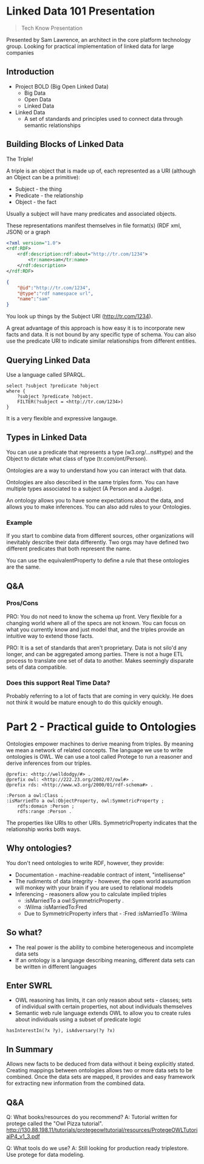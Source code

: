 # Linked Data 101 Presentation

> Tech Know Presentation

Presented by Sam Lawrence, an architect in the core platform technology group. Looking for practical implementation of linked data for large companies

## Introduction

* Project BOLD (Big Open Linked Data)
	* Big Data
	* Open Data
	* Linked Data
* Linked Data
	* A set of standards and principles used to connect data through semantic relationships

## Building Blocks of Linked Data

The Triple!

A triple is an object that is made up of, each represented as a URI (although an Object can be a primitive):

* Subject - the thing 
* Predicate - the relationship
* Object - the fact

Usually a subject will have many predicates and associated objects. 

These representations manifest themselves in file format(s) (RDF xml, JSON) or a graph

```xml
<?xml version="1.0">
<rdf:RDF>
	<rdf:description:rdf:about="http://tr.com/1234">
		<tr:name>sam</tr:name>
	</rdf:description>
</rdf:RDF>
```

```json
{
	"@id":"http://tr.com/1234",
	"@type":"rdf namespace url",
	"name":"sam"
}
```
You look up things by the Subject URI (http://tr.com/1234). 

A great advantage of this approach is how easy it is to incorporate new facts and data. It is not bound by any specific type of schema. You can also use the predicate URI to indicate similar relationships from different entities. 

## Querying Linked Data

Use a language called SPARQL.
```sparql
select ?subject ?predicate ?object
where {
	?subject ?predicate ?object.
	FILTER(?subject = <http://tr.com/1234>)
}
```

It is a very flexible and expressive langauge. 


## Types in Linked Data

You can use a predicate that represents a type (w3.org/...ns#type) and the Object to dictate what class of type (tr.com/ont/Person). 

Ontologies are a way to understand how you can interact with that data. 

Ontologies are also described in the same triples form. You can have multiple types associated to a subject (A Person and a Judge). 

An ontology allows you to have some expectations about the data, and allows you to make inferences. You can also add rules to your Ontologies. 

### Example

If you start to combine data from different sources, other organizations will inevitably describe their data differently. Two orgs may have defined two different predicates that both represent the name. 

You can use the equivalentProperty to define a rule that these ontologies are the same. 

## Q&A

### Pros/Cons
PRO: You do not need to know the schema up front. Very flexible for a changing world where all of the specs are not known. You can focus on what you currently know and just model that, and the triples provide an intuitive way to extend those facts.

PRO: It is a set of standards that aren't proprietary. Data is not silo'd any longer, and can be aggregated among parties. There is not a huge ETL process to translate one set of data to another. Makes seemingly disparate sets of data compatible. 

### Does this support Real Time Data?

Probably referring to a lot of facts that are coming in very quickly. He does not think it would be mature enough to do this quickly enough. 

# Part 2 - Practical guide to Ontologies

Ontologies empower machines to derive meaning from triples. By meaning we mean a network of related concepts. The language we use to write ontologies is OWL. We can use a tool called Protege to run a reasoner and derive inferences from our triples. 

```owl
@prefix: <http://welldodgy/#> .
@prefix owl: <http://222.23.org/2002/07/owl#> .
@prefix rds: <http://www.w3.org/2000/01/rdf-schema#> .

:Person a owl:Class .
:isMarriedTo a owl:ObjectProperty, owl:SymmetricProperty ;
	rdfs:domain :Person ;
	rdfs:range :Person .
```
The properties like URIs to other URIs. SymmetricProperty indicates that the relationship works both ways. 

## Why ontologies?

You don't need ontologies to write RDF, however, they provide:

* Documentation - machine-readable contract of intent, "intellisense"
* The rudiments of data integrity - however, the open world assumption will monkey with your brain if you are used to relational models
* Inferencing - reasoners allow you to calculate implied triples
	* :isMarriedTo a owl:SymmetricProperty .
	* :Wilma :isMarriedTo:Fred
	* Due to SymmetricProperty infers that - :Fred :isMarriedTo :Wilma

## So what?

* The real power is the ability to combine heterogeneous and incomplete data sets
* If an ontology is a language describing meaning, different data sets can be written in different languages

## Enter SWRL

* OWL reasoning has limits, it can only reason about sets - classes; sets of individual swith certain properties, not about individuals themselves
* Semantic web rule language extends OWL to allow you to create rules about individuals using a subset of predicate logic

```swrl
hasInterestIn(?x ?y), isAdversary(?y ?x)
```

## In Summary

Allows new facts to be deduced from data without it being explicitly stated. Creating mappings between ontologies allows two or more data sets to be combined. Once the data sets are mapped, it provides and easy framework for extracting new information from the combined data. 

## Q&A

Q: What books/resources do you recommend?
A: Tutorial written for protege called the "Owl Pizza tutorial". http://130.88.198.11/tutorials/protegeowltutorial/resources/ProtegeOWLTutorialP4_v1_3.pdf 


Q: What tools do we use?
A: Still looking for production ready triplestore. Use protege for data modeling. 